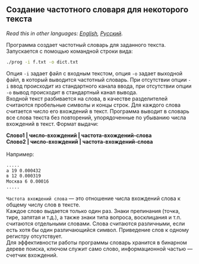 ## Создание частотного словаря для некоторого текста

*Read this in other languages: [English](README.md), [Русский](README.ru.md).*

Программа создает частотный словарь для заданного текста. Запускается с помощью командной строки вида:
```bash
./prog -i f.txt -o dict.txt
```
Опция `-i` задает файл с входным текстом, опция `-o` задает выходной файл, в который выводится частотный словарь. При отсутствии опции `-i` ввод происходит из стандартного канала ввода, при отсутствии опции `-o` вывод происходит в стандартный канал вывода. <br>
Входной текст разбивается на слова, в качестве разделителей считаются пробельные символы и концы строк. Для каждого слова считается число его вхождений в текст. Программа выводит в словарь все слова текста без повторений, упорядоченные по убыванию числа вхождений в текст. Формат выдачи: <br>

<b> Слово1 | число-вхождений | частота-вхождений-слова </b> <br>
<b> Слово2 | число-вхождений | частота-вхождений-слова </b> <br><br>
Например:
```bash
.....
а 19 0.000432
в 12 0.000319
Москва 6 0.00016
.....
```
`Частота вхождений слова` — это отношение числа вхождений слова к общему числу слов
в тексте. <br>
Каждое слово выдается только один раз. Знаки препинания (точка, тире, запятая и т.д.), а также знаки типа вопроса, восклицания и т.п. считаются отдельными словами. Слова считаются различными, если есть хотя бы один различающийся символ. Приведение слов к одному регистру отсутствует. <br>
Для эффективности работы программы словарь хранится в бинарном дереве поиска, ключом служит само слово, информационной частью — счетчик вхождений.

